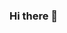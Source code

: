 ### Hi there 👋

<!--
**anishsghiya/anishsghiya** is a ✨ _special_ ✨ repository because its `README.md` (this file) appears on your GitHub profile.

Here are some ideas to get you started:

🔭 I’m currently working on ...
IVR-POS (Voice Based POS) and Visualizations of taxi trpis (Using ML algorithms to predict duration of taxi trips)
🌱 I’m currently learning ...
Deep learning and AI
👯 I’m looking to collaborate on ...
Deep learning projects
- 🤔 I’m looking for help with ...
- 💬 Ask me about ...
📫 How to reach me: ...
www.linkedin.com/in/anish-ghiya
anishs.ghiya2018@gmail.com
- 😄 Pronouns: ...
⚡ Fun fact: ...
Potterhead
Love to cook
-->
